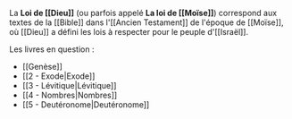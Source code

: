 La **Loi de [[Dieu]]** (ou parfois appelé **La loi de [[Moïse]]**) correspond aux textes de la [[Bible]] dans l'[[Ancien Testament]] de l'époque de [[Moïse]], où [[Dieu]] a défini les lois à respecter pour le peuple d'[[Israël]].

Les livres en question :
- [[Genèse]]
- [[2 - Exode|Exode]]
- [[3 - Lévitique|Lévitique]]
- [[4 - Nombres|Nombres]]
- [[5 - Deutéronome|Deutéronome]]
